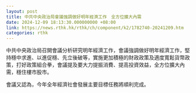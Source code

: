 ```yaml
---
layout: post
title: 中共中央政治局會議強調做好明年經濟工作　全方位擴大內需
date: 2024-12-09 18:13:30.000000000 +08:00
link: https://news.rthk.hk/rthk/ch/component/k2/1782740-20241209.htm
categories: rthk
---
```


中共中央政治局召開會議分析研究明年經濟工作，會議強調做好明年經濟工作，堅持穩中求進、以進促穩、先立後破等，實施更加積極的財政政策及適度寬鬆貨幣政策，打好政策組合拳，會議提及要大力提振消費、提高投資效益，全方位擴大內需，穩住樓市股市。

會議又認為，今年全年經濟社會發展主要目標任務將順利完成。
